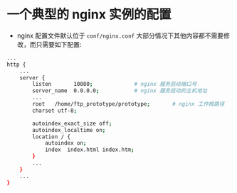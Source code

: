 # 一个典型的 nginx 实例的配置

* nginx 配置文件默认位于 `conf/nginx.conf` 大部分情况下其他内容都不需要修改，而只需要如下配置:

```bash
...
http {
    ...
    server {
        listen       10080;             # nginx 服务启动端口号
        server_name  0.0.0.0;           # nginx 服务启动的主机地址
        ...
        root   /home/ftp_prototype/prototype;       # nginx 工作根路径
        charset utf-8;

        autoindex_exact_size off;
        autoindex_localtime on;
        location / {
            autoindex on;
            index  index.html index.htm;
        }
        ...
    }
    ...
}
```

